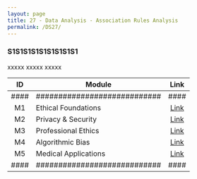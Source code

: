 ```yaml
---
layout: page
title: 27 - Data Analysis - Association Rules Analysis
permalink: /DS27/
---
```


<h3>S1S1S1S1S1S1S1S1S1</h3>

xxxxx xxxxx xxxxx

| ID | Module                     |Link|
|:--:|----------------------------|:--:|
|####|############################|####|
| M1 | Ethical Foundations        |[Link](/03-MSDS-Courses/DS21/M1/)|
| M2 | Privacy & Security         |[Link](/03-MSDS-Courses/DS21/M2/)|
| M3 | Professional Ethics        |[Link](/03-MSDS-Courses/DS21/M3/)|
| M4 | Algorithmic Bias           |[Link](/03-MSDS-Courses/DS21/M4/)|
| M5 | Medical Applications       |[Link](/03-MSDS-Courses/DS21/M5/)|
|####|############################|####|

